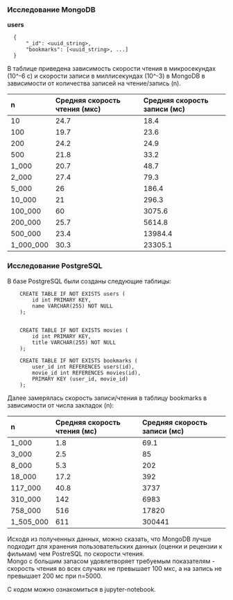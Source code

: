 ### Исследование MongoDB

**users**
```
  {
      "_id": <uuid_string>,
      "bookmarks": [<uuid_string>, ...]
  }   
```

В таблице приведена зависимость скорости чтения в микросекундах (10^-6 c) и скорости записи в миллисекундах (10^-3) в MongoDB в зависимости от количества записей на чтение/запись (n).

| n         | Средняя скорость чтения (мкс) | Средняя скорость записи (мс) |
|:----------|:------------------------------|:-----------------------------|
| 10        |                          24.7 |                         18.4 |
| 100       |                          19.7 |                         23.6 |
| 200       |                          24.2 |                         24.9 |
| 500       |                          21.8 |                         33.2 |
| 1_000     |                          20.7 |                         48.7 |
| 2_000     |                          27.4 |                         79.3 |
| 5_000     |                            26 |                        186.4 |
| 10_000    |                            21 |                        296.3 |
| 100_000   |                            60 |                       3075.6 |
| 200_000   |                          25.7 |                       5614.8 |
| 500_000   |                          23.4 |                      13984.4 |
| 1_000_000 |                          30.3 |                      23305.1 |  

### Исследование PostgreSQL

В базе PostgreSQL были созданы следующие таблицы:
```
    CREATE TABLE IF NOT EXISTS users (
        id int PRIMARY KEY,
        name VARCHAR(255) NOT NULL
    );


    CREATE TABLE IF NOT EXISTS movies (
        id int PRIMARY KEY,
        title VARCHAR(255) NOT NULL
    );

    CREATE TABLE IF NOT EXISTS bookmarks (
        user_id int REFERENCES users(id),
        movie_id int REFERENCES movies(id),
        PRIMARY KEY (user_id, movie_id)
    );
```

Далее замерялась скорость записи/чтения в таблицу bookmarks в зависимости от числа закладок (n):

| n         | Средняя скорость чтения (мс) | Средняя скорость записи (мс) |
|:----------|:-----------------------------|:-----------------------------|
| 1_000     | 1.8                          | 69.1                         |
| 3_000     | 2.5                          | 85                           |
| 8_000     | 5.3                          | 202                          |
| 18_000    | 17.2                         | 392                          |
| 117_000   | 40.8                         | 3737                         |
| 310_000   | 142                          | 6983                         |
| 758_000   | 516                          | 17820                        |
| 1_505_000 | 611                          | 300441                       |


Исходя из полученных данных, можно сказать, что MongoDB лучше подходит для хранения пользовательских данных (оценки и рецензии к фильмам) чем PostreSQL по скорости чтения.   
Mongo с большим запасом удовлетворяет требуемым показателям - скорость чтения во всех случаях не превышает 100 мкс, а на запись не превышает 200 мс при n=5000.

С ĸодом можно ознаĸомиться в jupyter-notebook.